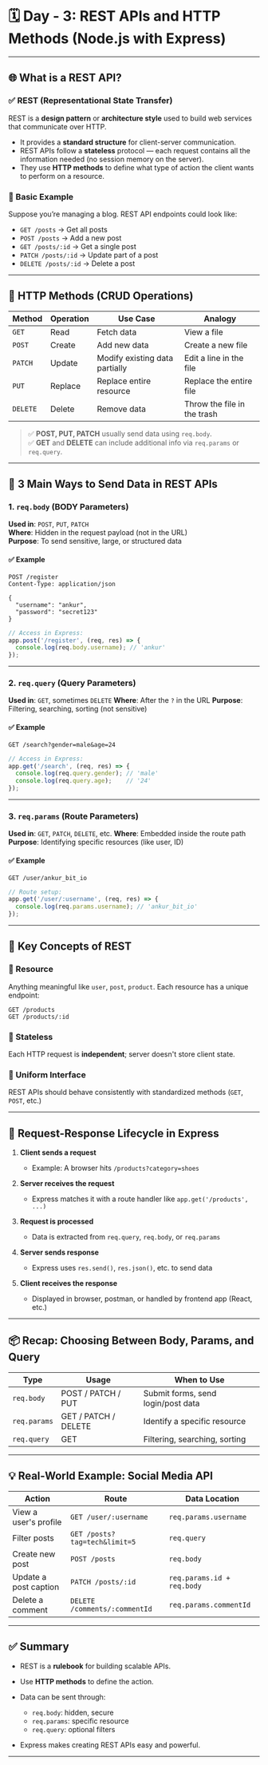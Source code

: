 
# 🗓️ Day - 3: REST APIs and HTTP Methods (Node.js with Express)

---

## 🌐 What is a REST API?

### ✅ REST (Representational State Transfer)
REST is a **design pattern** or **architecture style** used to build web services that communicate over HTTP.

- It provides a **standard structure** for client-server communication.
- REST APIs follow a **stateless** protocol — each request contains all the information needed (no session memory on the server).
- They use **HTTP methods** to define what type of action the client wants to perform on a resource.

### 🔄 Basic Example
Suppose you’re managing a blog. REST API endpoints could look like:

- `GET /posts` → Get all posts  
- `POST /posts` → Add a new post  
- `GET /posts/:id` → Get a single post  
- `PATCH /posts/:id` → Update part of a post  
- `DELETE /posts/:id` → Delete a post  

---

## 🧾 HTTP Methods (CRUD Operations)

| Method     | Operation | Use Case                      | Analogy                        |
|------------|-----------|-------------------------------|--------------------------------|
| `GET`      | Read      | Fetch data                    | View a file                    |
| `POST`     | Create    | Add new data                  | Create a new file              |
| `PATCH`    | Update    | Modify existing data partially| Edit a line in the file        |
| `PUT`      | Replace   | Replace entire resource        | Replace the entire file        |
| `DELETE`   | Delete    | Remove data                   | Throw the file in the trash    |

> ✅ **POST, PUT, PATCH** usually send data using `req.body`.  
> ✅ **GET** and **DELETE** can include additional info via `req.params` or `req.query`.

---

## 📨 3 Main Ways to Send Data in REST APIs

### 1. `req.body` (BODY Parameters)
**Used in**: `POST`, `PUT`, `PATCH`  
**Where**: Hidden in the request payload (not in the URL)  
**Purpose**: To send sensitive, large, or structured data  

#### ✅ Example
```http
POST /register
Content-Type: application/json

{
  "username": "ankur",
  "password": "secret123"
}
````

```js
// Access in Express:
app.post('/register', (req, res) => {
  console.log(req.body.username); // 'ankur'
});
```

---

### 2. `req.query` (Query Parameters)

**Used in**: `GET`, sometimes `DELETE`
**Where**: After the `?` in the URL
**Purpose**: Filtering, searching, sorting (not sensitive)

#### ✅ Example

```http
GET /search?gender=male&age=24
```

```js
// Access in Express:
app.get('/search', (req, res) => {
  console.log(req.query.gender); // 'male'
  console.log(req.query.age);    // '24'
});
```

---

### 3. `req.params` (Route Parameters)

**Used in**: `GET`, `PATCH`, `DELETE`, etc.
**Where**: Embedded inside the route path
**Purpose**: Identifying specific resources (like user, ID)

#### ✅ Example

```http
GET /user/ankur_bit_io
```

```js
// Route setup:
app.get('/user/:username', (req, res) => {
  console.log(req.params.username); // 'ankur_bit_io'
});
```

---

## 🧠 Key Concepts of REST

### 🔸 Resource

Anything meaningful like `user`, `post`, `product`.
Each resource has a unique endpoint:

```
GET /products
GET /products/:id
```

### 🔸 Stateless

Each HTTP request is **independent**; server doesn't store client state.

### 🔸 Uniform Interface

REST APIs should behave consistently with standardized methods (`GET`, `POST`, etc.)

---

## 🔄 Request-Response Lifecycle in Express

1. **Client sends a request**

   * Example: A browser hits `/products?category=shoes`

2. **Server receives the request**

   * Express matches it with a route handler like `app.get('/products', ...)`

3. **Request is processed**

   * Data is extracted from `req.query`, `req.body`, or `req.params`

4. **Server sends response**

   * Express uses `res.send()`, `res.json()`, etc. to send data

5. **Client receives the response**

   * Displayed in browser, postman, or handled by frontend app (React, etc.)

---

## 📦 Recap: Choosing Between Body, Params, and Query

| Type         | Usage                | When to Use                        |
| ------------ | -------------------- | ---------------------------------- |
| `req.body`   | POST / PATCH / PUT   | Submit forms, send login/post data |
| `req.params` | GET / PATCH / DELETE | Identify a specific resource       |
| `req.query`  | GET                  | Filtering, searching, sorting      |

---

## 💡 Real-World Example: Social Media API

| Action                | Route                         | Data Location              |
| --------------------- | ----------------------------- | -------------------------- |
| View a user's profile | `GET /user/:username`         | `req.params.username`      |
| Filter posts          | `GET /posts?tag=tech&limit=5` | `req.query`                |
| Create new post       | `POST /posts`                 | `req.body`                 |
| Update a post caption | `PATCH /posts/:id`            | `req.params.id + req.body` |
| Delete a comment      | `DELETE /comments/:commentId` | `req.params.commentId`     |

---

## ✅ Summary

* REST is a **rulebook** for building scalable APIs.
* Use **HTTP methods** to define the action.
* Data can be sent through:

  * `req.body`: hidden, secure
  * `req.params`: specific resource
  * `req.query`: optional filters
* Express makes creating REST APIs easy and powerful.

---